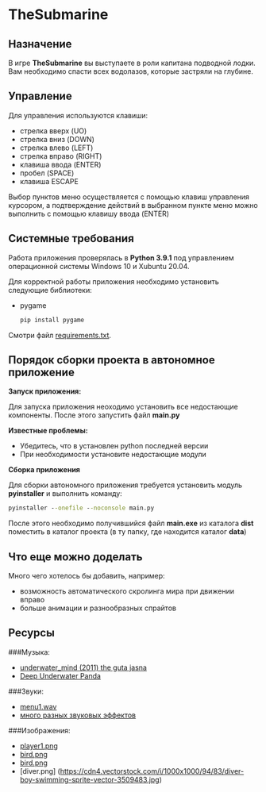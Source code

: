 # TheSubmarine

## Назначение

В игре **TheSubmarine** вы выступаете в роли капитана подводной лодки. Вам необходимо спасти всех водолазов, которые застряли на глубине.

## Управление

Для управления используются клавиши:

- стрелка вверх (UO)
- стрелка вниз (DOWN)
- стрелка влево (LEFT)
- стрелка вправо (RIGHT)
- клавиша ввода (ENTER)
- пробел (SPACE)
- клавиша ESCAPE

Выбор пунктов меню осуществляется с помощью клавиш управления курсором, а подтверждение действий в выбранном пункте меню можно выполнить с помощью клавишу ввода (ENTER)


## Системные требования

Работа приложения проверялась в **Python 3.9.1** под управлением операционной системы Windows 10 и Xubuntu 20.04.

Для корректной работы приложения необходимо установить следующие библиотеки:

- pygame
  ```cmd
  pip install pygame
  ```

Смотри файл [requirements.txt](requirements.txt).

## Порядок сборки проекта в автономное приложение

**Запуск приложения:**

Для запуска приложения неоходимо установить все недостающие компоненты. После этого запустить файл **main.py**

**Известные проблемы:**

- Убедитесь, что в установлен python последней версии
- При необходимости установите недостающие модули

**Сборка приложения**

Для сборки автономного приложения требуется установить модуль **pyinstaller** и выполнить команду:  

```cmd
pyinstaller --onefile --noconsole main.py
```
 
После этого необходимо получившийся файл **main.exe** из каталога **dist** поместить в каталог проекта (в ту  папку, где находится каталог **data**)


## Что еще можно доделать

Много чего хотелось бы добавить, например:

- возможность автоматического скролинга мира при движении вправо
- больше анимации и разнообразных спрайтов

## Ресурсы

###Музыка:

- [underwater_mind (2011) the guta jasna](https://www.jamendo.com/track/854045/underwater_mind)
- [Deep Underwater Panda](https://www.jamendo.com/album/187523/deep-underwater)

###Звуки:
- [menu1.wav](https://zvukogram.com/index.php?r=site/download&id=4605&type=wav)
- [много разных звуковых эффектов](https://zvukogram.com/category/zvuki-vyibora-knopki-v-menyu/)

###Изображения:

- [player1.png]()
- [bird.png]()
-  [bird.png]()
- [diver.png] (https://cdn4.vectorstock.com/i/1000x1000/94/83/diver-boy-swimming-sprite-vector-3509483.jpg)

